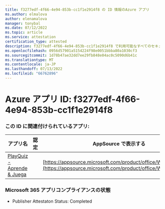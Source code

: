 ```yaml
---
title: f3277edf-4f66-4e94-853b-cc1f1e2914f8 の ID 情報のAzure アプリ
ms.author: elmalova
author: elenamalova
manager: tonybal
ms.date: 07/12/2022
ms.topic: article
ms.service: attestation
certification_type: attested
description: f3277edf-4f66-4e94-853b-cc1f1e2914f8 で利用可能なすべてのセキュリティとコンプライアンス情報。
ms.openlocfilehash: 0956d57901a5154224f98e0051bbba80a1030cf3
ms.sourcegitcommit: 1d78b47ae32dd7ee29fb848e04ac0c5090d6b41c
ms.translationtype: MT
ms.contentlocale: ja-JP
ms.lasthandoff: 07/13/2022
ms.locfileid: "66762896"
---
```

# <a name="azure-app-id-f3277edf-4f66-4e94-853b-cc1f1e2914f8"></a>Azure アプリ ID: f3277edf-4f66-4e94-853b-cc1f1e2914f8


### <a name="apps-associated-with-this-id"></a>この ID に関連付けられているアプリ:
| **アプリ名** | **認定** | **AppSource で表示する** |
|--------------|---------------|-----------------------|
| [PlayQuiz - Aprende &amp; Juega](../forward/WA200002820.md) |  | [https://appsource.microsoft.com/product/office/WA200002820](https://appsource.microsoft.com/product/office/WA200002820) |

### <a name="microsoft-365-app-compliance-status"></a>Microsoft 365 アプリコンプライアンスの状態
- Publisher Attestaton Status: Completed
